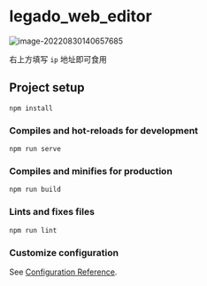 # legado_web_editor

![image-20220830140657685](https://cdn.jsdelivr.net/gh/jgckM/image@main/image/202208301744631.png)

右上方填写 `ip` 地址即可食用

## Project setup
```
npm install
```

### Compiles and hot-reloads for development
```
npm run serve
```

### Compiles and minifies for production
```
npm run build
```

### Lints and fixes files
```
npm run lint
```

### Customize configuration
See [Configuration Reference](https://cli.vuejs.org/config/).
